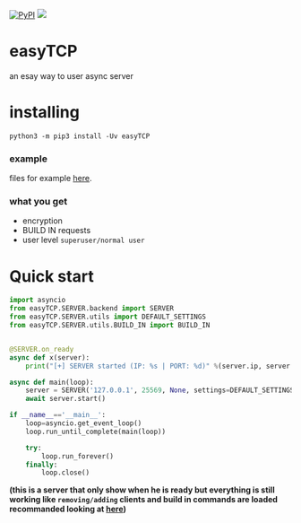 [![PyPI](https://img.shields.io/apm/l/vim-mode.svg?style=flat-square)](https://github.com/dsal3389/easyTCP/blob/master/LICENSE)
[![](https://img.shields.io/pypi/pyversions/Django.svg?style=flat-square)](https://pypi.org/project/easyTCP/#description)

# easyTCP
an esay way to user async server

# installing
`python3 -m pip3 install -Uv easyTCP`

### example
files for example [here][examples].

[examples]: https://github.com/dsal3389/easyTCP/tree/master/example

### what you get
- encryption
- BUILD IN requests
- user level `superuser/normal user`

# Quick start
```py
import asyncio
from easyTCP.SERVER.backend import SERVER
from easyTCP.SERVER.utils import DEFAULT_SETTINGS
from easyTCP.SERVER.utils.BUILD_IN import BUILD_IN


@SERVER.on_ready
async def x(server):
	print("[+] SERVER started (IP: %s | PORT: %d)" %(server.ip, server.port))

async def main(loop):
    server = SERVER('127.0.0.1', 25569, None, settings=DEFAULT_SETTINGS, superuser_password='123', loop=loop)
    await server.start()

if __name__=='__main__':
    loop=asyncio.get_event_loop()
    loop.run_until_complete(main(loop))

    try:
        loop.run_forever()
    finally:
        loop.close()
```
**(this is a server that only show when he is ready but everything is still working like `removing/adding` clients
and build in commands are loaded recommanded looking at [here][examples])**
